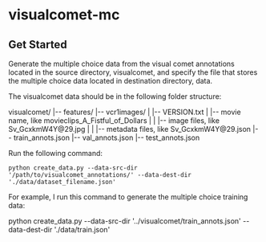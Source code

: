 # visualcomet-mc

## Get Started
<p>
  Generate the multiple choice data from the visual comet annotations located in the source directory, visualcomet, and specify the file that stores the multiple choice data located in destination directory, data. </p>
  <p>
  The visualcomet data should be in the following folder structure:
  </p>
visualcomet/
|-- features/
|-- vcr1images/
|   |-- VERSION.txt
|   |-- movie name, like movieclips_A_Fistful_of_Dollars
|   |   |-- image files, like Sv_GcxkmW4Y@29.jpg
|   |   |-- metadata files, like Sv_GcxkmW4Y@29.json
|-- train_annots.json
|-- val_annots.json
|-- test_annots.json
  <p>
  Run the following command:
  </p>
  
  
    python create_data.py --data-src-dir '/path/to/visualcomet_annotations/' --data-dest-dir './data/dataset_filename.json'

  <p>
  For example, I run this command to generate the multiple choice training data:
  </p>
    python create_data.py --data-src-dir '../visualcomet/train_annots.json' --data-dest-dir './data/train.json'





